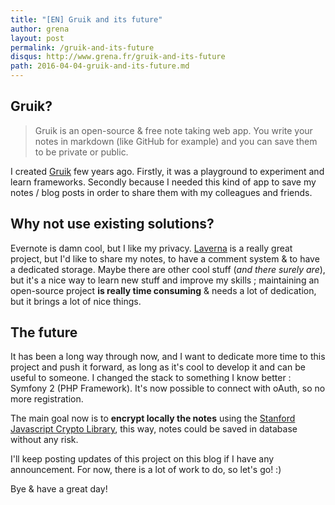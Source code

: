 ```yaml
---
title: "[EN] Gruik and its future"
author: grena
layout: post
permalink: /gruik-and-its-future
disqus: http://www.grena.fr/gruik-and-its-future
path: 2016-04-04-gruik-and-its-future.md
---
```


## Gruik?

> Gruik is an open-source & free note taking web app. You write your notes in markdown (like GitHub for example) and you can save them to be private or public.

I created [Gruik](https://github.com/grena/gruik) few years ago. Firstly, it was a playground to experiment and learn frameworks. Secondly because I needed this kind of app to save my notes / blog posts in order to share them with my colleagues and friends. 

## Why not use existing solutions?
Evernote is damn cool, but I like my privacy. [Laverna](https://github.com/Laverna/laverna) is a really great project, but I'd like to share my notes, to have a comment system & to have a dedicated storage. Maybe there are other cool stuff (_and there surely are_), but it's a nice way to learn new stuff and improve my skills ; maintaining an open-source project **is really time consuming** & needs a lot of dedication, but it brings a lot of nice things.

## The future
It has been a long way through now, and I want to dedicate more time to this project and push it forward, as long as it's cool to develop it and can be useful to someone. I changed the stack to something I know better : Symfony 2 (PHP Framework). It's now possible to connect with oAuth, so no more registration.

The main goal now is to **encrypt locally the notes** using the [Stanford Javascript Crypto Library](http://bitwiseshiftleft.github.io/sjcl/), this way, notes could be saved in database without any risk.

I'll keep posting updates of this project on this blog if I have any announcement. For now, there is a lot of work to do, so let's go! :)

Bye & have a great day!
